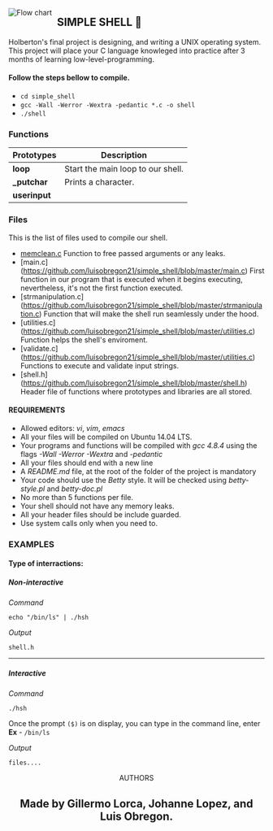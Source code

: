 <p align="center">
   <img src="https://www.holbertonschool.com/holberton-logo.png"(https://encrypted-tbn0.gstatic.com/images?q=tbn%3AANd9GcTLtL_ToHLEo_BWFxD-yf32Ux3zfsH_NPc8Qw&usqp=CAU)
     alt="Flow chart"
     style="float: left; margin-right: 10px;">
</p>

## SIMPLE SHELL 🐚
Holberton's final project is designing, and writing a UNIX operating system.
This project will place your C language knowleged into practice after
3 months of learning low-level-programming.

#### Follow the steps bellow to compile.
 - `cd simple_shell`
 - `gcc -Wall -Werror -Wextra -pedantic *.c -o shell`
 - `./shell`


### Functions
Prototypes | Description
----------- | -------------
**loop** | Start the main loop to our shell.
**_putchar** | Prints a character.
**userinput** | 

### Files
This is the list of files used to compile our shell.

* [memclean.c](https://github.com/luisobregon21/simple_shell/blob/master/memclean.c)
Function to free passed arguments or any leaks.
* [main.c] (https://github.com/luisobregon21/simple_shell/blob/master/main.c)
First function in our program that is executed when it begins executing,
nevertheless, it's not the first function executed.
* [strmanipulation.c] (https://github.com/luisobregon21/simple_shell/blob/master/strmanipulation.c)
Function that will make the shell run seamlessly under the hood.
* [utilities.c] (https://github.com/luisobregon21/simple_shell/blob/master/utilities.c)
Function helps the shell's enviroment.
* [validate.c] (https://github.com/luisobregon21/simple_shell/blob/master/utilities.c)
Functions to execute and validate input strings.
* [shell.h] (https://github.com/luisobregon21/simple_shell/blob/master/shell.h)
Header file of functions where prototypes and libraries are all stored.

#### REQUIREMENTS

* Allowed editors: *vi*, *vim*, *emacs*
* All your files will be compiled on Ubuntu 14.04 LTS.
* Your programs and functions will be compiled with *gcc 4.8.4* using the flags *-Wall -Werror -Wextra* and *-pedantic*
* All your files should end with a new line
* A *README.md* file, at the root of the folder of the project is mandatory
* Your code should use the *Betty* style. It will be checked using *betty-style.pl* and *betty-doc.pl*
* No more than 5 functions per file.
* Your shell should not have any memory leaks.
* All your header files should be include guarded.
* Use system calls only when you need to.


### EXAMPLES
#### Type of interractions:

##### Non-interactive
*Command*
```
echo "/bin/ls" | ./hsh
```
*Output*
```
shell.h
```
<hr>

##### Interactive
*Command*
```
./hsh
```
Once the prompt `($)` is on display, you can type in the command line,
enter
**Ex** - `/bin/ls`

*Output*
```
files....
```



<p align="center"> AUTHORS </p>
<p align="center">
    <h2 align="center">Made by Gillermo Lorca, Johanne Lopez, and Luis Obregon.</h2>
